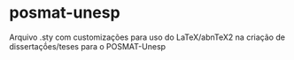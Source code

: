 posmat-unesp
============

Arquivo .sty com customizações para uso do LaTeX/abnTeX2 na criação de dissertaçṍes/teses para o POSMAT-Unesp
